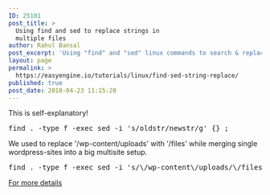 ```yaml
---
ID: 25101
post_title: >
  Using find and sed to replace strings in
  multiple files
author: Rahul Bansal
post_excerpt: 'Using "find" and "sed" linux commands to search & replace a string in multiple files at once'
layout: page
permalink: >
  https://easyengine.io/tutorials/linux/find-sed-string-replace/
published: true
post_date: 2010-04-23 11:15:20
---
```

This is self-explanatory!
<pre>find . -type f -exec sed -i 's/oldstr/newstr/g' {} ;</pre>
We used to replace '/wp-content/uploads' with '/files' while merging single wordpress-sites into a big multisite setup.
<pre>find . -type f -exec sed -i 's/\/wp-content\/uploads/\/files/g' {} ;</pre>
<a href="http://www.brunolinux.com/02-The_Terminal/Find_and%20Replace_with_Sed.html">For more details</a>